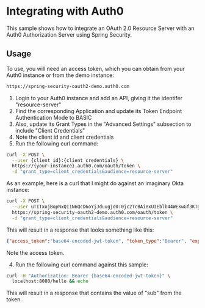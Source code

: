 Integrating with Auth0
=====================

This sample shows how to integrate an OAuth 2.0 Resource Server with an Auth0 Authorization Server using Spring Security.

Usage
-----

To use, you will need an access token, which you can obtain from your Auth0 instance or from the demo instance:

```bash
https://spring-security-oauth2-demo.auth0.com
```

1. Login to your Auth0 instance and add an API, giving it the identifer "resource-server"
2. Find the corresponding Application and update its Token Endpoint Authentication Mode to BASIC
3. Also, update its Grant Types in the "Advanced Settings" subsection to include "Client Credentials"
4. Note the client id and client credentials
5. Run the following curl command:

```bash
curl -X POST \
  --user {client id}:{client credentials} \
  https://{your-instance}.auth0.com/oauth/token \
  -d "grant_type=client_credentials&audience=resource-server"
```

As an example, here is a curl that I might do against an imaginary Okta instance:

```bash
curl -X POST \
  --user uTITxojBopNxQI1N6QcD6oYjJduugjd0:0jc2TcBAiexUIEblb44WEkwGf3KTgNGMlVGmzRb4FSooaOLTYj6gmbhLQ0yFgwOS \
  https://spring-security-oauth2-demo.auth0.com/oauth/token \
  -d "grant_type=client_credentials&audience=resource-server"
```

This will result in a response that looks something like this:

```json
{"access_token":"base64-encoded-jwt-token", "token_type":"Bearer", "expires_in":3600}
```

Note the access token.

4. Run the following curl command against this sample:

```bash
curl -H "Authorization: Bearer {base64-encoded-jwt-token}" \
  localhost:8080/hello && echo
```

This will result in a response that contains the value of "sub" from the token.

